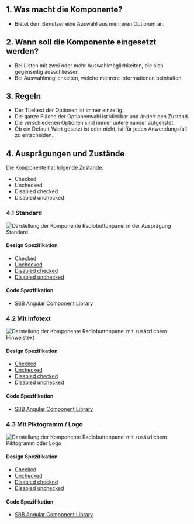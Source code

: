 ## 1. Was macht die Komponente?
* Bietet dem Benutzer eine Auswahl aus mehreren Optionen an.

## 2. Wann soll die Komponente eingesetzt werden? 
* Bei Listen mit zwei oder mehr Auswahlmöglichkeiten, die sich gegenseitig ausschliessen.
* Bei Auswahlmöglichkeiten, welche mehrere Informationen beinhalten.

## 3. Regeln
* Der Titeltext der Optionen ist immer einzeilig.
* Die ganze Fläche der Optionenwahl ist klickbar und ändert den Zustand.
* Die verschiedenen Optionen sind immer untereinander aufgelistet.
* Ob ein Default-Wert gesetzt ist oder nicht, ist für jeden Anwendungsfall zu entscheiden.

## 4. Ausprägungen und Zustände
Die Komponente hat folgende Zustände:
* Checked
* Unchecked
* Disabled checked
* Disabled unchecked

### 4.1 Standard
![Darstellung der Komponente Radiobuttonpanel in der Ausprägung Standard](https://raw.githubusercontent.com/sbb-design-systems/sbb-design-system/master/website/components/radiobuttonpanel/images/radiobuttonpanel_default.png 'class: image')

#### Design Spezifikation
* [Checked](https://sbb.invisionapp.com/d/main#/console/15744722/333024572/inspect)
* [Unchecked](https://sbb.invisionapp.com/d/main#/console/15744722/333024573/inspect)
* [Disabled checked](https://sbb.invisionapp.com/d/main#/console/15744722/360763123/inspect)
* [Disabled unchecked](https://sbb.invisionapp.com/d/main#/console/15744722/360763124/inspect)

#### Code Spezifikation
* [SBB Angular Component Library](https://sbb-angular.app.sbb.ch/latest/content/radio-button-panel)

### 4.2 Mit Infotext
![Darstellung der Komponente Radiobuttonpanel mit zusätzlichem Hinweistext](https://raw.githubusercontent.com/sbb-design-systems/sbb-design-system/master/website/components/radiobuttonpanel/images/radiobuttonpanel_infotext.png 'class: image')

#### Design Spezifikation
* [Checked](https://sbb.invisionapp.com/d/main#/console/15744722/333024574/inspect)
* [Unchecked](https://sbb.invisionapp.com/d/main#/console/15744722/333024575/inspect)
* [Disabled checked](https://sbb.invisionapp.com/d/main#/console/15744722/360763125/inspect)
* [Disabled unchecked](https://sbb.invisionapp.com/d/main#/console/15744722/360763126/inspect)

#### Code Spezifikation
* [SBB Angular Component Library](https://sbb-angular.app.sbb.ch/latest/content/radio-button-panel)

### 4.3 Mit Piktogramm / Logo
![Darstellung der Komponente Radiobuttonpanel mit zusätzlichem Piktogramm oder Logo](https://raw.githubusercontent.com/sbb-design-systems/sbb-design-system/master/website/components/radiobuttonpanel/images/radiobuttonpanel_picto.png 'class: image')

#### Design Spezifikation
* [Checked](https://sbb.invisionapp.com/d/main#/console/15744722/333024576/inspect)
* [Unchecked](https://sbb.invisionapp.com/d/main#/console/15744722/333024577/inspect)
* [Disabled checked](https://sbb.invisionapp.com/d/main#/console/15744722/360763127/inspect)
* [Disabled unchecked](https://sbb.invisionapp.com/d/main#/console/15744722/360763128/inspect)

#### Code Spezifikation
* [SBB Angular Component Library](https://sbb-angular.app.sbb.ch/latest/content/radio-button-panel)